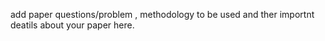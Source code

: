 add paper questions/problem , methodology to be used and ther importnt deatils about your paper here.  
